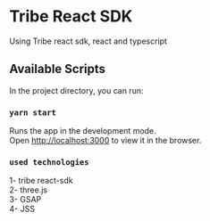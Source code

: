 # Tribe React SDK

Using Tribe react sdk, react and typescript

## Available Scripts

In the project directory, you can run:

### `yarn start`

Runs the app in the development mode.\
Open [http://localhost:3000](http://localhost:3000) to view it in the browser.

### `used technologies`

1- tribe react-sdk\
2- three.js\
3- GSAP\
4- JSS
